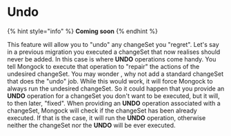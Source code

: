# Undo

{% hint style="info" %}
**Coming soon**
{% endhint %}

This feature will allow you to "undo" any changeSet you "regret". Let's say in a previous migration you executed a changeSet that now realises should never be added. In this case is where **UNDO** operations come handy. You tell Mongock to execute that operation to "repair" the actions of the undesired changeSet. You may wonder , why not add a standard changeSet that does the "undo" job. While this would work, it will force Mongock to always run the undesired changeSet. So it could happen that you provide an **UNDO** operation for a changeSet you don't want to be executed, but it will, to then later, "fixed". When providing an **UNDO** operation associated with a changeSet, Mongock will check if the changeSet has been already executed. If that is the case, it will run the **UNDO** operation, otherwise neither the changeSet nor the **UNDO** will be ever executed.

